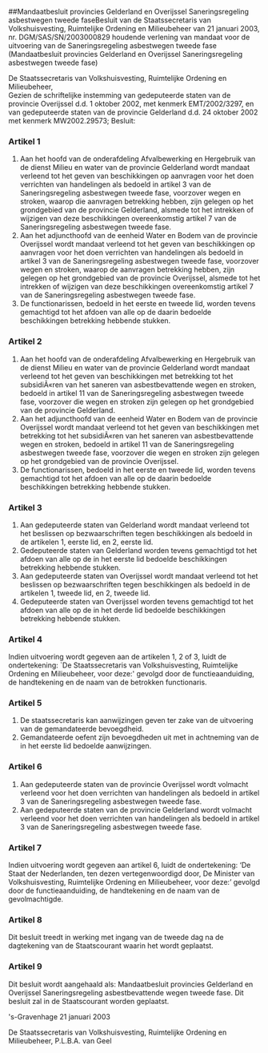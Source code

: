 <meta http-equiv='Content-Type' content='text/html; charset=utf-8' />

##Mandaatbesluit provincies Gelderland en Overijssel Saneringsregeling asbestwegen tweede faseBesluit van de Staatssecretaris van Volkshuisvesting, Ruimtelijke Ordening en Milieubeheer van 21 januari 2003, nr. DGM/SAS/SN/2003000829 houdende verlening van mandaat voor de uitvoering van de Saneringsregeling asbestwegen tweede fase (Mandaatbesluit provincies Gelderland en Overijssel Saneringsregeling asbestwegen tweede fase) 

De Staatssecretaris van Volkshuisvesting, Ruimtelijke Ordening en Milieubeheer,  
Gezien de schriftelijke instemming van gedeputeerde staten van de provincie Overijssel d.d. 1 oktober 2002, met kenmerk EMT/2002/3297, en van gedeputeerde staten van de provincie Gelderland d.d. 24 oktober 2002 met kenmerk MW2002.29573;
Besluit:     

### Artikel  1  

1.  Aan het hoofd van de onderafdeling Afvalbewerking en Hergebruik van de dienst Milieu en water van de provincie Gelderland wordt mandaat verleend tot het geven van beschikkingen op aanvragen voor het doen verrichten van handelingen als bedoeld in artikel 3 van de Saneringsregeling asbestwegen tweede fase, voorzover wegen en stroken, waarop die aanvragen betrekking hebben, zijn gelegen op het grondgebied van de provincie Gelderland, alsmede tot het intrekken of wijzigen van deze beschikkingen overeenkomstig artikel 7 van de Saneringsregeling asbestwegen tweede fase.   
2.  Aan het adjuncthoofd van de eenheid Water en Bodem van de provincie Overijssel wordt mandaat verleend tot het geven van beschikkingen op aanvragen voor het doen verrichten van handelingen als bedoeld in artikel 3 van de Saneringsregeling asbestwegen tweede fase, voorzover wegen en stroken, waarop de aanvragen betrekking hebben, zijn gelegen op het grondgebied van de provincie Overijssel, alsmede tot het intrekken of wijzigen van deze beschikkingen overeenkomstig artikel 7 van de Saneringsregeling asbestwegen tweede fase.   
3.  De functionarissen, bedoeld in het eerste en tweede lid, worden tevens gemachtigd tot het afdoen van alle op de daarin bedoelde beschikkingen betrekking hebbende stukken.   

### Artikel  2  

1.  Aan het hoofd van de onderafdeling Afvalbewerking en Hergebruik van de dienst Milieu en water van de provincie Gelderland wordt mandaat verleend tot het geven van beschikkingen met betrekking tot het subsidiÃ«ren van het saneren van asbestbevattende wegen en stroken, bedoeld in artikel 11 van de Saneringsregeling asbestwegen tweede fase, voorzover die wegen en stroken zijn gelegen op het grondgebied van de provincie Gelderland.   
2.  Aan het adjuncthoofd van de eenheid Water en Bodem van de provincie Overijssel wordt mandaat verleend tot het geven van beschikkingen met betrekking tot het subsidiÃ«ren van het saneren van asbestbevattende wegen en stroken, bedoeld in artikel 11 van de Saneringsregeling asbestwegen tweede fase, voorzover die wegen en stroken zijn gelegen op het grondgebied van de provincie Overijssel.   
3.  De functionarissen, bedoeld in het eerste en tweede lid, worden tevens gemachtigd tot het afdoen van alle op de daarin bedoelde beschikkingen betrekking hebbende stukken.   

### Artikel  3  

1.  Aan gedeputeerde staten van Gelderland wordt mandaat verleend tot het beslissen op bezwaarschriften tegen beschikkingen als bedoeld in de artikelen 1, eerste lid, en 2, eerste lid.   
2.  Gedeputeerde staten van Gelderland worden tevens gemachtigd tot het afdoen van alle op de in het eerste lid bedoelde beschikkingen betrekking hebbende stukken.   
3.  Aan gedeputeerde staten van Overijssel wordt mandaat verleend tot het beslissen op bezwaarschriften tegen beschikkingen als bedoeld in de artikelen 1, tweede lid, en 2, tweede lid.   
4.  Gedeputeerde staten van Overijssel worden tevens gemachtigd tot het afdoen van alle op de in het derde lid bedoelde beschikkingen betrekking hebbende stukken.   

### Artikel  4  

Indien uitvoering wordt gegeven aan de artikelen 1, 2 of 3, luidt de ondertekening: `De Staatssecretaris van Volkshuisvesting, Ruimtelijke Ordening en Milieubeheer, voor deze:' gevolgd door de functieaanduiding, de handtekening en de naam van de betrokken functionaris.  

### Artikel  5  

1.  De staatssecretaris kan aanwijzingen geven ter zake van de uitvoering van de gemandateerde bevoegdheid.   
2.  Gemandateerde oefent zijn bevoegdheden uit met in achtneming van de in het eerste lid bedoelde aanwijzingen.   

### Artikel  6  

1.  Aan gedeputeerde staten van de provincie Overijssel wordt volmacht verleend voor het doen verrichten van handelingen als bedoeld in artikel 3 van de Saneringsregeling asbestwegen tweede fase.   
2.  Aan gedeputeerde staten van de provincie Gelderland wordt volmacht verleend voor het doen verrichten van handelingen als bedoeld in artikel 3 van de Saneringsregeling asbestwegen tweede fase.   

### Artikel  7  

Indien uitvoering wordt gegeven aan artikel 6, luidt de ondertekening: ‘De Staat der Nederlanden, ten dezen vertegenwoordigd door, De Minister van Volkshuisvesting, Ruimtelijke Ordening en Milieubeheer, voor deze:’ gevolgd door de functieaanduiding, de handtekening en de naam van de gevolmachtigde.  

### Artikel  8  

Dit besluit treedt in werking met ingang van de tweede dag na de dagtekening van de Staatscourant waarin het wordt geplaatst.  

### Artikel  9  

Dit besluit wordt aangehaald als: Mandaatbesluit provincies Gelderland en Overijssel Saneringsregeling asbestbevattende wegen tweede fase. 
Dit besluit zal in de Staatscourant worden geplaatst.   

's-Gravenhage 
21 januari 2003    

De 
Staatssecretaris van Volkshuisvesting, Ruimtelijke Ordening en Milieubeheer,
P.L.B.A. van Geel      
